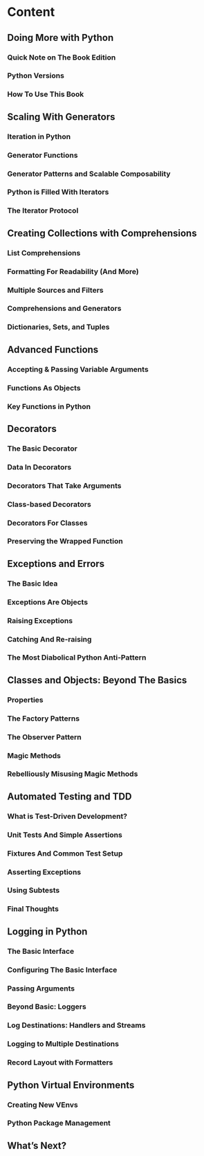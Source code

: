 # Content

## Doing More with Python
### Quick Note on The Book Edition
### Python Versions
### How To Use This Book

## Scaling With Generators
### Iteration in Python
### Generator Functions
### Generator Patterns and Scalable Composability
### Python is Filled With Iterators
### The Iterator Protocol

## Creating Collections with Comprehensions
### List Comprehensions
### Formatting For Readability (And More)
### Multiple Sources and Filters
### Comprehensions and Generators
### Dictionaries, Sets, and Tuples

## Advanced Functions
### Accepting & Passing Variable Arguments
### Functions As Objects
### Key Functions in Python

## Decorators
### The Basic Decorator
### Data In Decorators
### Decorators That Take Arguments
### Class-based Decorators
### Decorators For Classes
### Preserving the Wrapped Function

## Exceptions and Errors
### The Basic Idea
### Exceptions Are Objects
### Raising Exceptions
### Catching And Re-raising
### The Most Diabolical Python Anti-Pattern

## Classes and Objects: Beyond The Basics
### Properties
### The Factory Patterns
### The Observer Pattern
### Magic Methods
### Rebelliously Misusing Magic Methods

## Automated Testing and TDD
### What is Test-Driven Development?
### Unit Tests And Simple Assertions
### Fixtures And Common Test Setup
### Asserting Exceptions
### Using Subtests
### Final Thoughts

## Logging in Python
### The Basic Interface
### Configuring The Basic Interface
### Passing Arguments
### Beyond Basic: Loggers
### Log Destinations: Handlers and Streams
### Logging to Multiple Destinations
### Record Layout with Formatters

## Python Virtual Environments
### Creating New VEnvs
### Python Package Management

## What’s Next?
